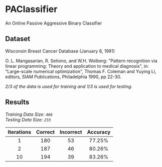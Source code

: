 # PAClassifier

An Online Passive Aggressive Binary Classifier

## Dataset

Wisconsin Breast Cancer Database (January 8, 1991)

O. L. Mangasarian, R. Setiono, and W.H. Wolberg: "Pattern recognition via linear programming: Theory and application to medical diagnosis", in: "Large-scale numerical optimization", Thomas F. Coleman and Yuying Li, editors, SIAM Publications, Philadelphia 1990, pp 22-30.

*2/3 of the data is used for training and 1/3 is used for testing.*

## Results

*Training Data Size: `466`*   
*Testing Data Size: `233`*

| Iterations    | Correct       | Incorrect | Accuracy  |
| :-----------: |:-------------:| :--------:| :--------:|
| 1             | 180           | 53        | 77.25%    |      
| 2             | 187           | 46        | 80.26%    |  
| 10            | 194           | 39        | 83.26%    |
